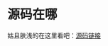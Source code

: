 # 源码在哪

姑且肤浅的在这里看吧：[源码链接](https://android.googlesource.com/platform/tools/build/+/925c0b5cf8730105dd5aa8c851141d5688d07789/gradle)

